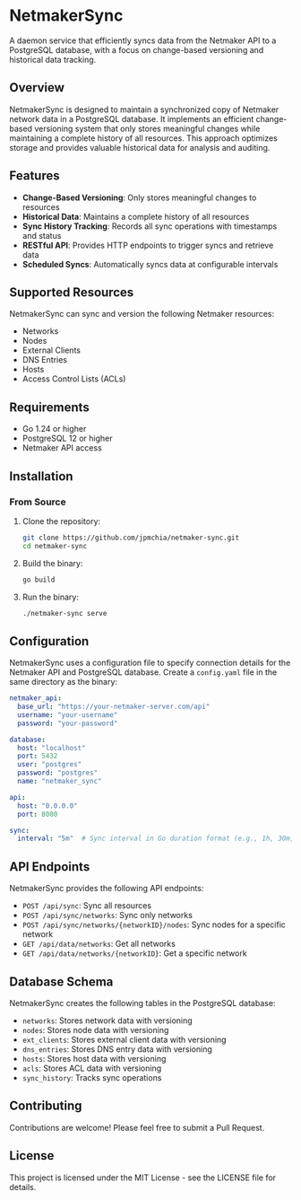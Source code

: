 # NetmakerSync

A daemon service that efficiently syncs data from the Netmaker API to a PostgreSQL database, with a focus on change-based versioning and historical data tracking.

## Overview

NetmakerSync is designed to maintain a synchronized copy of Netmaker network data in a PostgreSQL database. It implements an efficient change-based versioning system that only stores meaningful changes while maintaining a complete history of all resources. This approach optimizes storage and provides valuable historical data for analysis and auditing.

## Features

- **Change-Based Versioning**: Only stores meaningful changes to resources
- **Historical Data**: Maintains a complete history of all resources
- **Sync History Tracking**: Records all sync operations with timestamps and status
- **RESTful API**: Provides HTTP endpoints to trigger syncs and retrieve data
- **Scheduled Syncs**: Automatically syncs data at configurable intervals

## Supported Resources

NetmakerSync can sync and version the following Netmaker resources:

- Networks
- Nodes
- External Clients
- DNS Entries
- Hosts
- Access Control Lists (ACLs)

## Requirements

- Go 1.24 or higher
- PostgreSQL 12 or higher
- Netmaker API access

## Installation

### From Source

1. Clone the repository:
   ```bash
   git clone https://github.com/jpmchia/netmaker-sync.git
   cd netmaker-sync
   ```

2. Build the binary:
   ```bash
   go build
   ```

3. Run the binary:
   ```bash
   ./netmaker-sync serve
   ```

## Configuration

NetmakerSync uses a configuration file to specify connection details for the Netmaker API and PostgreSQL database. Create a `config.yaml` file in the same directory as the binary:

```yaml
netmaker_api:
  base_url: "https://your-netmaker-server.com/api"
  username: "your-username"
  password: "your-password"

database:
  host: "localhost"
  port: 5432
  user: "postgres"
  password: "postgres"
  name: "netmaker_sync"

api:
  host: "0.0.0.0"
  port: 8080

sync:
  interval: "5m"  # Sync interval in Go duration format (e.g., 1h, 30m, 5m)
```

## API Endpoints

NetmakerSync provides the following API endpoints:

- `POST /api/sync`: Sync all resources
- `POST /api/sync/networks`: Sync only networks
- `POST /api/sync/networks/{networkID}/nodes`: Sync nodes for a specific network
- `GET /api/data/networks`: Get all networks
- `GET /api/data/networks/{networkID}`: Get a specific network

## Database Schema

NetmakerSync creates the following tables in the PostgreSQL database:

- `networks`: Stores network data with versioning
- `nodes`: Stores node data with versioning
- `ext_clients`: Stores external client data with versioning
- `dns_entries`: Stores DNS entry data with versioning
- `hosts`: Stores host data with versioning
- `acls`: Stores ACL data with versioning
- `sync_history`: Tracks sync operations

## Contributing

Contributions are welcome! Please feel free to submit a Pull Request.

## License

This project is licensed under the MIT License - see the LICENSE file for details.
